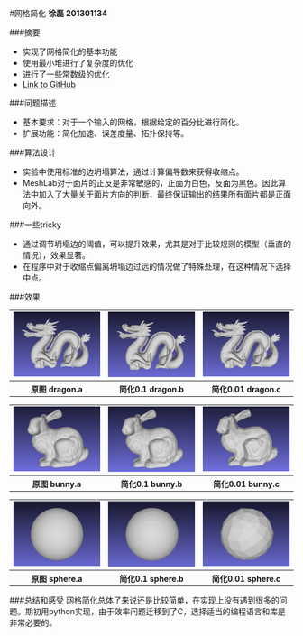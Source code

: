 #网格简化
__徐磊 201301134__

###摘要
- 实现了网格简化的基本功能
- 使用最小堆进行了复杂度的优化
- 进行了一些常数级的优化
- [Link to GitHub](https://github.com/leopard1/Mesh-Simplify.git)

###问题描述
- 基本要求：对于一个输入的网格，根据给定的百分比进行简化。
- 扩展功能：简化加速、误差度量、拓扑保持等。

###算法设计
- 实验中使用标准的边坍塌算法，通过计算偏导数来获得收缩点。
- MeshLab对于面片的正反是非常敏感的，正面为白色，反面为黑色。因此算法中加入了大量关于面片方向的判断，最终保证输出的结果所有面片都是正面向外。

###一些tricky
- 通过调节坍塌边的阈值，可以提升效果，尤其是对于比较规则的模型（垂直的情况），效果显著。
- 在程序中对于收缩点偏离坍塌边过远的情况做了特殊处理，在这种情况下选择中点。

<div style="page-break-after: always;"></div>
###效果
<table>
<tr>
<td><img src="img/dragon.a.png"/></td>
<td><img src="img/dragon.b.png"/></td>
<td><img src="img/dragon.c.png"/></td>
</tr>
<tr>
<th>原图 dragon.a</th><th>简化0.1 dragon.b</th><th>简化0.01 dragon.c</th>
</tr>
</table>

<table>
<tr>
<td><img src="img/bunny.a.png"/></td>
<td><img src="img/bunny.b.png"/></td>
<td><img src="img/bunny.c.png"/></td>
</tr>
<tr>
<th>原图 bunny.a</th><th>简化0.1 bunny.b</th><th>简化0.01 bunny.c</th>
</tr>
</table>

<table>
<tr>
<td><img src="img/sphere.a.png"/></td>
<td><img src="img/sphere.b.png"/></td>
<td><img src="img/sphere.c.png"/></td>
</tr>
<tr>
<th>原图 sphere.a</th><th>简化0.1 sphere.b</th><th>简化0.01 sphere.c</th>
</tr>
</table>

###总结和感受
网格简化总体了来说还是比较简单，在实现上没有遇到很多的问题。期初用python实现，由于效率问题迁移到了C，选择适当的编程语言和库是非常必要的。

